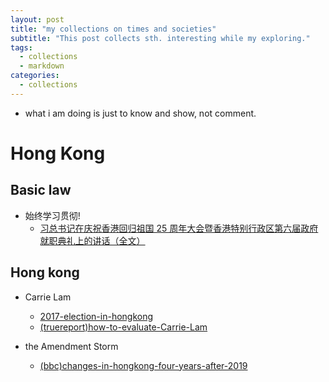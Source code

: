 ```yaml
---
layout: post
title: "my collections on times and societies"
subtitle: "This post collects sth. interesting while my exploring."
tags:
  - collections
  - markdown
categories:
  - collections
---
```


- what i am doing is just to know and show, not comment.

# Hong Kong

## Basic law

- 始终学习贯彻!
  - [习总书记在庆祝香港回归祖国 25 周年大会暨香港特别行政区第六届政府就职典礼上的讲话（全文）](https://china.huanqiu.com/article/48eq9e1GI3N)

## Hong kong

- Carrie Lam

  - [2017-election-in-hongkong](https://www.voachinese.com/a/hong-kong-election-/3782234.html)
  - [(truereport)how-to-evaluate-Carrie-Lam](https://truereport.hk/2022/30/%E8%A7%80%E9%BB%9E/%E7%A4%BE%E8%AB%96/18809/)

- the Amendment Storm
  - [(bbc)changes-in-hongkong-four-years-after-2019](https://youtu.be/ooTFOBHUTj4?si=LcOdexw5_SP8lVE7)
